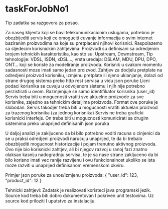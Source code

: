 # taskForJobNo1
Tip zadatka sa razgovora za posao.


Za naseg klijenta koji se bavi telekomunikacionim uslugama, potrebno je obezbijediti servis koji ce omoguciti cuvanje informacija o svim internet baziranim proizvodima na koje su pretplaceni njihovi korisnici. 
Raspolazemo sa sljedecim korisnickim zahtjevima:
Proizvodi su definisani sa odredjenim brojem tehnickih karakteristika, kao sto su: Upstream, Downstream, Tip tehnologije: VDSL, ISDN, xDSL…, vrsta uredaja: DSLAM, MDU, DPU, DPO, ONT…   koji se koriste za modeliranje proizvoda.
Korisnik u svakom momentu sadasnosti moze imati samo jedan proizvod.
Zahtjev za dodjelu pretplate na odredjeni proizvod korisniku, izmjenu pretplate ili njeno uklanjanje, dolazi od strane drugog sistema preko http rest servisa u vidu json poruke 
Licni podaci korisnika se cuvaju u odvojenom sistemu i njih nije potrebno perzistirati u ovom. Razmjenjuje se samo identifikator korisnika (user_id)
Servis treba biti u mogucnosti vratiti sve aktuelne proizvode za sve korisnike, zajedno sa tehnickim detaljima proizvoda. Format ove poruke je slobodan.
Servis takodjer treba biti u mogucnosti vratiti aktuelan proizvod za trazenog korisnika (za jednog korisnika)
Servis ne treba graficki korisnicki interfejs. On treba biti u mogucnosti komunicirati sa drugim sistemima preko unaprijed definisanih json poruka

U daljoj analizi je zakljuceno da bi bilo potrebno voditi racuna o cinjenici da se u praksi odredjeni proizvodi narucuju unaprijed, te da bi trebalo obezbijediti mogucnost historizacije i pojam trenutno aktivnog proizvoda. Ovo nije bio korisnicki zahtjev, ali bi njegov razvoj u ranoj fazi znatno olaksao kasniju nadogradnju servisa, te je sa nase strane zakljuceno da bi bilo korisno imati vec ranije razvijenu i ovu funkcionalnost ukoliko se ista moze razviti u unaprijed definisanom vremenskom okviru.

Primjer json poruke za unos/izmjenu proizvoda:
{
  "user_id": 123,
  "product_id": 12
}


Tehnicki zahtjevi:
Zadatak je realizovati koristeci java programski jezik. Source kod treba biti dobro dokumentovan I pokriven unit testovima. Uz source kod priloziti I uputstvo za instalaciju.
